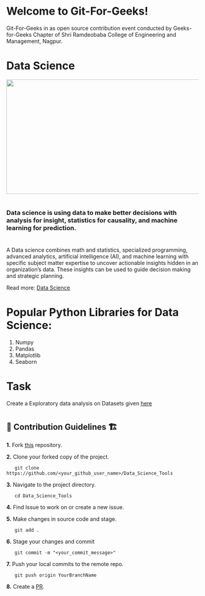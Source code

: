 # Welcome to Git-For-Geeks!

Git-For-Geeks in as open source contribution event conducted by Geeks-for-Geeks Chapter of Shri Ramdeobaba College of Engineering and Management, Nagpur.

# Data Science
<div  align="center" >
    <img  src="https://thedatascientist.com/wp-content/uploads/2019/06/what-is-data-science.jpg" height="300px" width="600px" />
</div>

#
### **Data science is using data to make better decisions with analysis for insight, statistics for causality, and machine learning for prediction.**
#
A Data science combines math and statistics, specialized programming, advanced analytics, artificial intelligence (AI), and machine learning with specific subject matter expertise to uncover actionable insights hidden in an organization’s data. These insights can be used to guide decision making and strategic planning.


Read more: [Data Science](https://towardsdatascience.com/what-is-data-science-8c8fbaef1d37)


# Popular Python Libraries for Data Science:
1. Numpy
2. Pandas
3. Matplotlib
4. Seaborn


# Task
Create a Exploratory data analysis on Datasets given [here]()


#
## 📌 Contribution Guidelines 🏗 



**1.**  Fork [this](https://github.com/Git-For-Geeks/Data_Science_Tools) repository.

**2.**  Clone your forked copy of the project.

```
   git clone https://github.com/<your_github_user_name>/Data_Science_Tools
```

**3.** Navigate to the project directory.

```
   cd Data_Science_Tools
```
**4.** Find Issue to work on or create a new issue.

**5.** Make changes in source code and stage.
```
   git add .
```

**6.** Stage your changes and commit
```
   git commit -m "<your_commit_message>"
```

**7.** Push your local commits to the remote repo.

```
   git push origin YourBranchName
```

**8.** Create a [PR](https://help.github.com/en/github/collaborating-with-issues-and-pull-requests/creating-a-pull-request).




